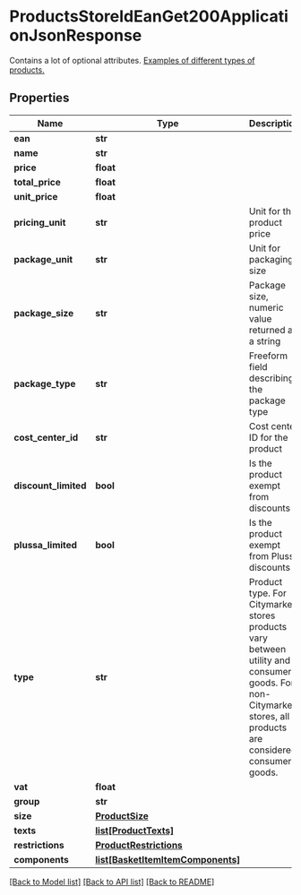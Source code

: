 # ProductsStoreIdEanGet200ApplicationJsonResponse

Contains a lot of optional attributes. [Examples of different types of products.](../docs/api#product-object-examples) 
## Properties
Name | Type | Description | Notes
------------ | ------------- | ------------- | -------------
**ean** | **str** |  | 
**name** | **str** |  | 
**price** | **float** |  | [optional] 
**total_price** | **float** |  | [optional] 
**unit_price** | **float** |  | [optional] 
**pricing_unit** | **str** | Unit for the product price | [optional] 
**package_unit** | **str** | Unit for packaging size | [optional] 
**package_size** | **str** | Package size, numeric value returned as a string | [optional] 
**package_type** | **str** | Freeform field describing the package type | [optional] 
**cost_center_id** | **str** | Cost center ID for the product | [optional] 
**discount_limited** | **bool** | Is the product exempt from discounts | [optional] 
**plussa_limited** | **bool** | Is the product exempt from Plussa discounts | [optional] 
**type** | **str** | Product type. For Citymarket stores products vary between utility and consumer goods. For non-Citymarket stores, all products are considered consumer goods.  | [optional] 
**vat** | **float** |  | [optional] 
**group** | **str** |  | [optional] 
**size** | [**ProductSize**](ProductSize.md) |  | [optional] 
**texts** | [**list[ProductTexts]**](ProductTexts.md) |  | [optional] 
**restrictions** | [**ProductRestrictions**](ProductRestrictions.md) |  | [optional] 
**components** | [**list[BasketItemItemComponents]**](BasketItemItemComponents.md) |  | [optional] 

[[Back to Model list]](../README.md#documentation-for-models) [[Back to API list]](../README.md#documentation-for-api-endpoints) [[Back to README]](../README.md)


